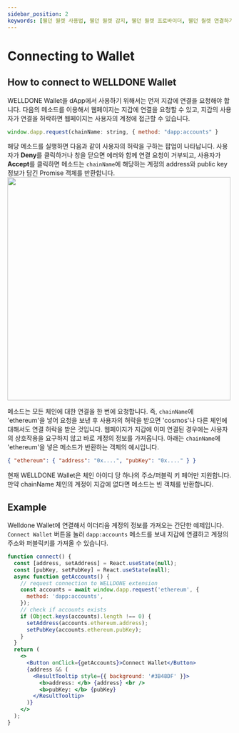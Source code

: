 ```yaml
---
sidebar_position: 2
keywords: [웰던 월렛 사용법, 웰던 월렛 감지, 웰던 월렛 프로바이더, 웰던 월렛 연결하기]
---
```


# Connecting to Wallet

## How to connect to WELLDONE Wallet

WELLDONE Wallet을 dApp에서 사용하기 위해서는 먼저 지갑에 연결을 요청해야 합니다. 다음의 메소드를 이용해서 웹페이지는 지갑에 연결을 요청할 수 있고, 지갑의 사용자가 연결을 허락하면 웹페이지는 사용자의 계정에 접근할 수 있습니다.

```javascript
window.dapp.request(chainName: string, { method: "dapp:accounts" }
```

해당 메소드를 실행하면 다음과 같이 사용자의 허락을 구하는 팝업이 나타납니다. 사용자가 **Deny**를 클릭하거나 창을 닫으면 에러와 함께 연결 요청이 거부되고, 사용자가 **Accept**를 클릭하면 메소드는 `chainName`에 해당하는 계정의 address와 public key 정보가 담긴 Promise 객체를 반환합니다.
<img src="https://user-images.githubusercontent.com/70956926/178187041-243f3349-b62b-4d2b-bd22-d072eb1b5795.png" width="500"/>

메소드는 모든 체인에 대한 연결을 한 번에 요청합니다. 즉, `chainName`에 'ethereum'을 넣어 요청을 보낸 후 사용자의 허락을 받으면 'cosmos'나 다른 체인에 대해서도 연결 허락을 받은 것입니다. 웹페이지가 지갑에 이미 연결된 경우에는 사용자의 상호작용을 요구하지 않고 바로 계정의 정보를 가져옵니다. 아래는 `chainName`에 'ethereum'을 넣은 메소드가 반환하는 객체의 예시입니다.

```json
{ "ethereum": { "address": "0x....", "pubKey": "0x...." } }
```

현재 WELLDONE Wallet은 체인 아이디 당 하나의 주소/퍼블릭 키 페어만 지원합니다. 만약 chainName 체인의 계정이 지갑에 없다면 메소드는 빈 객체를 반환합니다.

## Example

Welldone Wallet에 연결해서 이더리움 계정의 정보를 가져오는 간단한 예제입니다. `Connect Wallet` 버튼을 눌러 `dapp:accounts` 메소드를 보내 지갑에 연결하고 계정의 주소와 퍼블릭키를 가져올 수 있습니다.

```jsx live
function connect() {
  const [address, setAddress] = React.useState(null);
  const [pubKey, setPubKey] = React.useState(null);
  async function getAccounts() {
    // request connection to WELLDONE extension
    const accounts = await window.dapp.request('ethereum', {
      method: 'dapp:accounts',
    });
    // check if accounts exists
    if (Object.keys(accounts).length !== 0) {
      setAddress(accounts.ethereum.address);
      setPubKey(accounts.ethereum.pubKey);
    }
  }
  return (
    <>
      <Button onClick={getAccounts}>Connect Wallet</Button>
      {address && (
        <ResultTooltip style={{ background: '#3B48DF' }}>
          <b>address: </b> {address} <br />
          <b>pubKey: </b> {pubKey}
        </ResultTooltip>
      )}
    </>
  );
}
```

